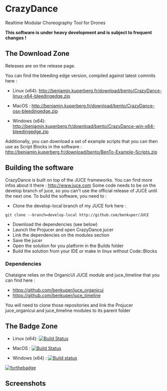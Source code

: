# CrazyDance
Realtime Modular Choreography Tool for Drones

**This software is under heavy development and is subject to frequent changes !**

## The Download Zone

Releases are on the release page.

You can find the bleeding edge version, compiled against latest commits here :

- Linux (x64):  http://benjamin.kuperberg.fr/download/bento/CrazyDance-linux-x64-bleedingedge.zip

- MacOS :  http://benjamin.kuperberg.fr/download/bento/CrazyDance-osx-bleedingedge.zip
 
- Windows (x64):  http://benjamin.kuperberg.fr/download/bento/CrazyDance-win-x64-bleedingedge.zip

Additionally, you can download a set of example scripts that you can then use as Script Blocks in the software : http://benjamin.kuperberg.fr/download/bento/BenTo-Example-Scripts.zip

## Building the software

CrazyDance is built on top of the JUCE frameworks. You can find more infos about it there : http://www.juce.com
Some code needs to be on the develop branch of juce, so you can't use the official release of JUCE until the next one.
To build the software, you need to :
  - Clone the develop-local branch of my JUCE fork here :
  
  `git clone --branch=develop-local http://github.com/benkuper/JUCE`
  - Download the dependencies (see below)
  - Launch the Projucer and open CrazyDance.jucer
  - Link the dependencies on the modules section
  - Save the jucer
  - Open the solution for you platform in the Builds folder
  - Build the solution from your IDE or make in linux without Code::Blocks

### Dependencies

  Chataigne relies on the OrganicUI JUCE module and juce_timeline that you can find here :  
  - https://github.com/benkuper/juce_organicui
  - https://github.com/benkuper/juce_timeline
  
  You will need to clone those repositories and link the Projucer juce_organicui and juce_timeline modules to its parent folder

## The Badge Zone

- Linux (x64):  [![Build Status](https://travis-matrix-badges.herokuapp.com/repos/benkuper/CrazyDance/branches/master/2)](https://travis-ci.org/benkuper/CrazyDance)

- MacOS : [![Build Status](https://travis-matrix-badges.herokuapp.com/repos/benkuper/CrazyDance/branches/master/1)](https://travis-ci.org/benkuper/CrazyDance)

- Windows (x64) : [![Build status](https://ci.appveyor.com/api/projects/status/eckfb76a18twxna5?svg=true)](https://ci.appveyor.com/project/benkuper/crazydance)

[![forthebadge](http://forthebadge.com/images/badges/gluten-free.svg)](http://forthebadge.com)

## Screenshots


